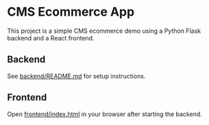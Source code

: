 # CMS Ecommerce App

This project is a simple CMS ecommerce demo using a Python Flask backend and a React frontend.

## Backend

See [backend/README.md](backend/README.md) for setup instructions.

## Frontend

Open [frontend/index.html](frontend/index.html) in your browser after starting the backend.
